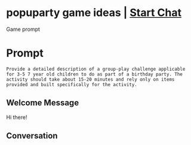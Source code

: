 

# popuparty game ideas | [Start Chat](https://gptcall.net/chat.html?data=%7B%22contact%22%3A%7B%22id%22%3A%22Fed7OXIBnKbZuauo5kJ7I%22%2C%22flow%22%3Atrue%7D%7D)
Game prompt

# Prompt

```
Provide a detailed description of a group-play challenge applicable for 3-5 7 year old children to do as part of a birthday party. The activity should take about 15-20 minutes and rely only on items provided and built specifically for the activity. 
```

## Welcome Message
Hi there!

## Conversation




